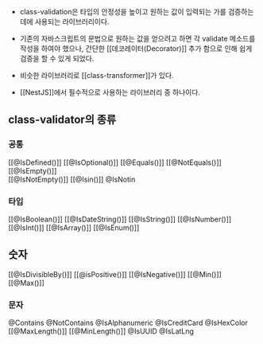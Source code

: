 - class-validation은 타입의 안정성을 높이고 원하는 값이 입력되는 가를 검증하는 데에 사용되는 라이브러리이다.

- 기존의 자바스크립트의 문법으로 원하는 값을 얻으려고 하면 각 validate 메소드를 작성을 하여야 했으나, 간단한 [[데코레이터(Decorator)]] 추가 함으로 인해 쉽게 검증을 할 수 있게 되었다.

- 비슷한 라이브러리로 [[class-transformer]]가 있다.
- [[NestJS]]에서 필수적으로 사용하는 라이브러리 중 하나이다.



## class-validator의 종류
### 공통          

 [[@IsDefined()]]
 [[@IsOptional()]]
 [[@Equals()]]
 [[@NotEquals()]]  
 [[@IsEmpty()]]    
 [[@IsNotEmpty()]]
 [[@Isin()]]
 @IsNotin 
### 타입

 [[@IsBoolean()]]
 [[@IsDateString()]]
 [[@IsString()]]
 [[@IsNumber()]]
 [[@IsInt()]]
 [[@IsArray()]]
 [[@IsEnum()]]
## 숫자

[[@IsDivisibleBy()]]
[[@isPositive()]]
[[@IsNegative()]]
[[@Min()]]
[[@Max()]]

### 문자

@Contains
@NotContains
@IsAlphanumeric
@IsCreditCard
@IsHexColor
[[@MaxLength()]]
[[@MinLength()]]
@IsUUID
@IsLatLng